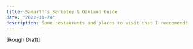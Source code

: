 ```yaml
---
title: Samarth's Berkeley & Oakland Guide
date: "2022-11-24"
description: Some restaurants and places to visit that I reccomend!
---
```


[Rough Draft]
